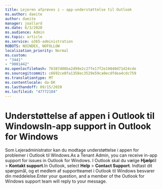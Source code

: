 ```yaml
---
title: Lejeren afprøves i – app-understøttelse til Outlook
ms.author: daeite
author: daeite
manager: joallard
ms.date: 6/3/2020
ms.audience: Admin
ms.topic: article
ms.service: o365-administration
ROBOTS: NOINDEX, NOFOLLOW
localization_priority: Normal
ms.custom:
- "3441"
- "9001442"
ms.openlocfilehash: 76387d08ba2d99e2c27fe17f2e19840d71d24cde
ms.sourcegitcommit: c6692ce0fa1358ec3529e59ca0ecdfdea4cdc759
ms.translationtype: MT
ms.contentlocale: da-DK
ms.lasthandoff: 09/15/2020
ms.locfileid: "47772184"
---
```

# <a name="in-app-support-in-outlook-for-windows"></a><span data-ttu-id="46d28-102">Understøttelse af appen i Outlook til Windows</span><span class="sxs-lookup"><span data-stu-id="46d28-102">In-app support in Outlook for Windows</span></span>

<span data-ttu-id="46d28-103">Som Lejeradministrator kan du modtage understøttelse i appen for problemer i Outlook til Windows.</span><span class="sxs-lookup"><span data-stu-id="46d28-103">As a Tenant Admin, you can receive in-app support for issues in Outlook for Windows.</span></span> <span data-ttu-id="46d28-104">I Outlook skal du vælge **Hjælp**til  >  **Kontakt support**.</span><span class="sxs-lookup"><span data-stu-id="46d28-104">In Outlook, select **Help** > **Contact Support**.</span></span> <span data-ttu-id="46d28-105">Indtast dit spørgsmål, og et medlem af supportteamet i Outlook til Windows besvarer din meddelelse.</span><span class="sxs-lookup"><span data-stu-id="46d28-105">Enter your question, and a member of the Outlook for Windows support team will reply to your message.</span></span>
